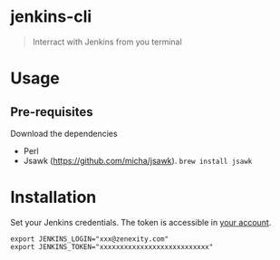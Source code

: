 # jenkins-cli

> Interract with Jenkins from you terminal

# Usage

## Pre-requisites

Download the dependencies

* Perl
* Jsawk (https://github.com/micha/jsawk). `brew install jsawk`

# Installation

Set your Jenkins credentials. The token is accessible in [your account](http://build-01.znx.fr/user/JLA@zenexity.com/configure).

    export JENKINS_LOGIN="xxx@zenexity.com"
    export JENKINS_TOKEN="xxxxxxxxxxxxxxxxxxxxxxxxxxx"
